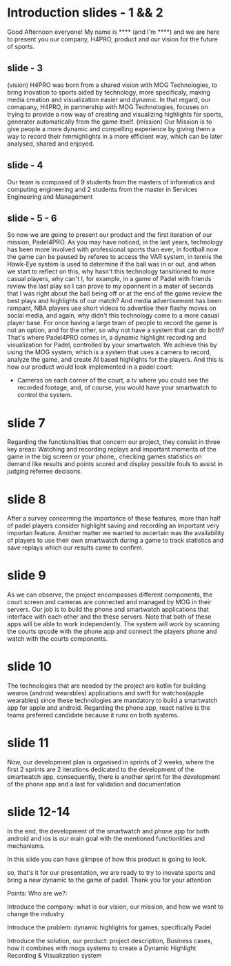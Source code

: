 # Introduction slides - 1 && 2
Good Afternoon everyone! My name is **** (and I'm ****) and we are here to present you our company, H4PRO, product and our vision for the future of sports.
## slide - 3
(vision) H4PRO was born from a shared vision with MOG Technologies, to bring inovation to sports aided by technology, more specificaly, making media creation and visualization easier and dynamic.
In that regard, our comapany, H4PRO, in partnership with MOG Technologies, focuses on trying to provide a new way of creating and visualizing highlights for sports, generater automatically from the game itself. (mission) Our Mission is to give people a more dynamic and compelling experience by giving them a way to record their hmmighlights in a more efficient way, which can be later analysed, shared and enjoyed.
## slide - 4
Our team is composed of 9 students from the masters of informatics and computing engineering and 2 students from the master in Services Engineering and Management


## slide - 5 - 6
So now we are going to present our product and the first iteration of our mission, Padel4PRO.
As you may have noticed, in the last years, technology has been more involved with professional sports than ever, in football now the game can be paused by referee to access the VAR system, 
in tennis the Hawk-Eye system is used to determine if the ball was in or out, and when we start to reflect on this, why hasn't this technology tansitioned to more casual players, why can't I, for example, in a game of Padel with friends review the last play so I can prove to my oponnent in a mater of seconds that I was right about the ball being off or at the end of the game review the best plays and highlights of our match? And media advertisement has been rampant, 
NBA players use short videos to advertise their flashy moves on social media, and again, why didn't this technology come to a more casual player base.
For once having a large team of people to record the game is not an option, and for the other, so why not have a system that can do both? 
That's where Padel4PRO comes in, a dynamic highlight recording and visualization for Padel, controlled by your smartwatch. We achieve this by using the MOG system, which is a system that uses a camera to record, analyze the game, and create AI based highlights for the players. And this is how our product would look implemented in a padel court:
- Cameras on each corner of the court, a tv where you could see the recorded footage, and, of course, you would have your smartwatch to control the system.

# slide 7
Regarding the functionalities that concern our project, they consist in three key areas: Watching and recording replays and important moments of the game in the big screen or your phone,, checking games statistics on demand like results and points scored and display possible fouls to assist in judging referree decisons. 

# slide 8
After a survey concerning the importance of these features, more than half of padel players consider highlight saving and recording an important very importan feature. Another matter we wanted to ascertain was the availability of players to use their own smartwatch during a game to track statistics and save replays which our results came to confirm.

# slide 9
As we can observe, the project encompasses different components, the court screen and cameras are connected and managed by MOG in their servers. Our job is to build the phone and smartwatch applications that interface with each other and the these servers. Note that both of these apps will be able to work independently. The system will work by scanning the courts qrcode with the phone app and connect the players phone and watch with the courts components.

# slide 10
The technologies that are needed by the project are kotlin for building wearos (android wearables) applications and swift for watchos(apple wearables) since these technologies are mandatory to build a smartwatch app for apple and android. Regarding the phone app, react native is the teams preferred candidate because it runs on both systems.

# slide 11
Now, our development plan is organised in sprints of 2 weeks, where the first 2 sprints are 2 iterations dedicated to the development of the smartwatch app, consequently, there is another sprint for the development of the phone app and a last for validation and documentation

# slide 12-14
In the end, the development of the smartwatch and phone app for both android and ios is our main goal with the mentioned functionlities and mechanisms.

In this slide you can have glimpse of how this product is going to look.

so, that's it for our presentation, we are ready to try to inovate sports and bring a new dynamic to the game of padel. Thank you for your attention



Points:
Who are we?: 

Introduce the company: what is our vision, our mission, and how we want to change the industry 

Introduce the problem: dynamic highlights for games, specifically Padel 

Introduce the solution, our product: project description, Business cases, how it combines with mogs systems to create a Dynamic Highlight Recording & Visualization system